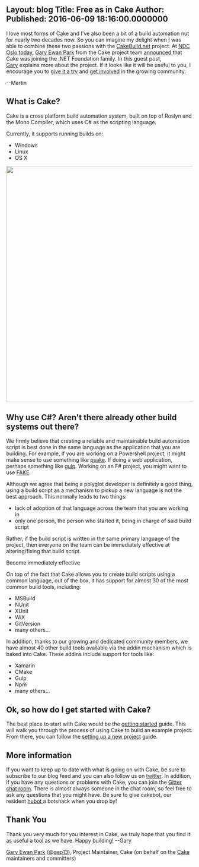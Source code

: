 Layout: blog
Title: Free as in Cake
Author: 
Published: 2016-06-09 18:16:00.0000000
---
<p>I love most forms of Cake and I've also been a bit of a build automation nut for nearly two decades now. So you can imagine my delight when I was able to combine these two passions with the <a href="http://cakebuild.net/">CakeBuild.net</a>&nbsp;project. At <a href="http://ndcoslo.com/talk/having-your-cake-and-eating-it-too/">NDC Oslo today</a>, <a href="https://github.com/gep13">Gary Ewan Park</a>&nbsp;from the Cake project team&nbsp;<a href="http://ndcoslo.com/talk/having-your-cake-and-eating-it-too/">announced </a>that Cake was joining the .NET Foundation family. In this guest post, <a href="https://github.com/gep13">Gary</a>&nbsp;explains more about the project. If it looks like it will be useful to you, I encourage you to <a href="http://cakebuild.net/">give it a try</a>&nbsp;and <a href="https://github.com/cake-build">get involved</a>&nbsp;in the growing community.</p>

<p>--Martin</p>

<h2>What is Cake?</h2>

<p><g class="gr_ gr_72 gr-alert gr_gramm gr_run_anim Grammar multiReplace" id="72" data-gr-id="72">Cake</g> is a <g class="gr_ gr_66 gr-alert gr_spell gr_run_anim ContextualSpelling ins-del multiReplace" id="66" data-gr-id="66">cross platform</g> build automation system, built on top of Roslyn and the Mono Compiler, which uses C# as the scripting language.</p>

<p>Currently, it supports running builds on:</p>

<ul>
<li>Windows</li>
<li>Linux</li>
<li>OS X</li>
</ul>

<p><img width="801" height="635" alt="" src="assets/posts/cake-screenshot.png" style="display: block; margin-left: auto; margin-right: auto;" /></p>

<h2>Why use C#? Aren't there already other build systems out there?</h2>

<p>We firmly believe that creating a reliable and maintainable build automation script is best done in the same language as the application that you are building. For example, if you are working on a Powershell project, it might make sense to use something like <a href="https://github.com/psake/psake"><g class="gr_ gr_78 gr-alert gr_spell gr_run_anim ContextualSpelling ins-del multiReplace" id="78" data-gr-id="78">psake</g></a>. If doing a web application, perhaps something like <a href="https://github.com/gulpjs/gulp"><g class="gr_ gr_79 gr-alert gr_gramm gr_run_anim Grammar only-ins doubleReplace replaceWithoutSep" id="79" data-gr-id="79">gulp</g></a>. Working on <g class="gr_ gr_81 gr-alert gr_gramm gr_run_anim Grammar multiReplace" id="81" data-gr-id="81">an F#</g> project, you might want to use <a href="https://github.com/fsharp/FAKE">FAKE</a>.</p>

<p>Although we agree that being a polyglot developer is definitely a good thing, using a build script as a mechanism to <g class="gr_ gr_87 gr-alert gr_spell gr_run_anim ContextualSpelling" id="87" data-gr-id="87">pickup</g> a new language is not the best approach. This normally leads to two things:</p>

<ul>
<li>lack of adoption of that language across the team that you are working in</li>
<li>only one person, the person who started it, being in charge of said build script</li>
</ul>

<p>Rather, if the build script is written in the same primary language of the project, then everyone on the team can be immediately effective at altering/fixing that <g class="gr_ gr_93 gr-alert gr_gramm gr_run_anim Grammar multiReplace" id="93" data-gr-id="93">build</g> script.</p>

<p>Become immediately effective</p>

<p>On top of the fact that Cake allows you to create build scripts using a common language, out of the box, it has support for almost 30 of the most common build tools, including:</p>

<ul>
<li>MSBuild</li>
<li>NUnit</li>
<li>XUnit</li>
<li>WiX</li>
<li>GitVersion</li>
<li>many others...</li>
</ul>

<p>In addition, thanks to our growing and dedicated community members, we have almost 40 other build tools available via the <g class="gr_ gr_74 gr-alert gr_spell gr_run_anim ContextualSpelling ins-del multiReplace" id="74" data-gr-id="74">addin</g> mechanism which is baked into Cake. These <g class="gr_ gr_75 gr-alert gr_spell gr_run_anim ContextualSpelling ins-del multiReplace" id="75" data-gr-id="75">addins</g> include support for tools like:</p>

<ul>
<li>Xamarin</li>
<li>CMake</li>
<li>Gulp</li>
<li><g class="gr_ gr_76 gr-alert gr_spell gr_run_anim ContextualSpelling ins-del multiReplace" id="76" data-gr-id="76">Npm</g></li>
<li>many others...</li>
</ul>

<h2>Ok, so how do I get started with Cake?</h2>

<p>The best place to start with Cake would be the <a href="http://cakebuild.net/docs/tutorials/getting-started">getting started</a>&nbsp;guide. This will walk you through the process of using Cake to build an example project. From there, you can follow the <a href="http://cakebuild.net/docs/tutorials/setting-up-a-new-project">setting up a new project</a>&nbsp;guide.</p>

<h2>More information</h2>

<p>If you want to keep up to date with what is going on with Cake, be sure to subscribe to our blog feed and you can also follow us on <a href="https://twitter.com/cakebuildnet">twitter</a>. In addition, if you have any questions or problems with Cake, you can join the <a href="https://gitter.im/cake-build/cake">Gitter chat room</a>. There is almost always someone in the chat room, so feel free to ask any questions that you might have. Be sure to give <g class="gr_ gr_89 gr-alert gr_spell gr_run_anim ContextualSpelling ins-del multiReplace" id="89" data-gr-id="89">cakebot</g>, our resident <a href="https://hubot.github.com/"><g class="gr_ gr_90 gr-alert gr_spell gr_run_anim ContextualSpelling ins-del multiReplace" id="90" data-gr-id="90">hubot</g> </a>a <g class="gr_ gr_91 gr-alert gr_spell gr_run_anim ContextualSpelling ins-del multiReplace" id="91" data-gr-id="91">botsnack</g> when you drop by!</p>

<h2>Thank You</h2>

<p>Thank you very much for <g class="gr_ gr_68 gr-alert gr_gramm gr_run_anim Grammar multiReplace" id="68" data-gr-id="68">you</g> interest in Cake, we truly hope that you find it as useful a tool as we have. Happy building! --Gary</p>

<p><a href="https://github.com/gep13">Gary Ewan Park</a>&nbsp;(<a href="https://twitter.com/gep13">@gep13</a>), Project Maintainer, Cake (on behalf on the <a href="https://github.com/cake-build/cake">Cake </a>maintainers and committers)</p>
